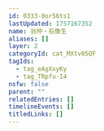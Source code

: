 ```yaml
---
id: 0333-0or56ts1
lastUpdated: 1757167352
name: 翁仲・石像生
aliases: []
layer: 2
categoryId: cat_MXtv05QF
tagIds:
  - tag_eAgXxyKy
  - tag_TRpfu-I4
nsfw: false
parent: ""
relatedEntries: []
timelineEvents: []
titledLinks: []
---
```


